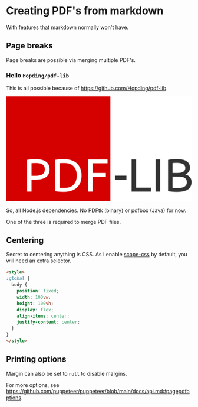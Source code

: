 # Creating PDF's from markdown

With features that markdown normally won't have.

## Page breaks

Page breaks are possible via merging multiple PDF's.

### Hello `Hopding/pdf-lib`

This is all possible because of <https://github.com/Hopding/pdf-lib>.

![pdf-lib logo](https://raw.githubusercontent.com/Hopding/pdf-lib-docs/master/assets/logo-full.svg?sanitize=true)

So, all Node.js dependencies. No [PDFtk](https://www.pdflabs.com/tools/pdftk-the-pdf-toolkit/) (binary) or [pdfbox](https://pdfbox.apache.org/) (Java) for now.

One of the three is required to merge PDF files.

## Centering

Secret to centering anything is CSS. As I enable [scope-css](https://www.npmjs.com/package/scope-css) by default, you will need an extra selector.

```html
<style>
:global {
  body {
    position: fixed;
    width: 100vw;
    height: 100vh;
    display: flex;
    align-items: center;
    justify-content: center;
  }
}
</style>
```

## Printing options

Margin can also be set to `null` to disable margins.

For more options, see <https://github.com/puppeteer/puppeteer/blob/main/docs/api.md#pagepdfoptions>.
